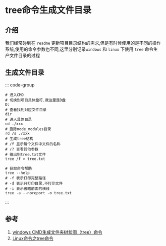 # tree命令生成文件目录

## 介绍
我们经常碰到在 `readme` 更新项目目录结构的需求,但是有时候使用的是不同的操作系统,使用的命令参数也不同,这里分别记录`windows` 和 `linux` 下使用 `tree` 命令生产文件目录的过程

## 生成文件目录
::: code-group
```shell [windows]
# 进入CMD
# 切换到项目具体盘符,我这里是D盘
D:
# 查看找到对应文件目录
dir
# 进入具体目录
cd ./xxx
# 删除node_modules目录
rd /s ./xxx
# 生成tree结构 
# /f 显示每个文件中文件的名称
# /? 查看其他参数
# 输出到tree.txt文件
tree /f > tree.txt
```

```shell [linux]
# 获取命令帮助
tree --help
# -f 表示打印完整路径
# -d 表示只打印目录,不打印文件
# -i 表示省略前面的横线
tree -a --noreport -o tree.txt
```
:::


## 参考
1. [windows CMD生成文件夹树状图（tree）命令](https://cloud.tencent.com/developer/article/2108238 'windows CMD生成文件夹树状图（tree）命令')
1. [Linux命令之tree命令](https://blog.csdn.net/carefree2005/article/details/132205901 'Linux命令之tree命令')